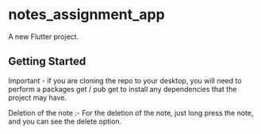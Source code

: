 # notes_assignment_app

A new Flutter project.

## Getting Started

Important - if you are cloning the repo to your desktop, you will need to perform a packages get / pub get to install any dependencies that the project may have.

Deletion of the note :- For the deletion of the note, just long press the note, and you can see the delete option.

